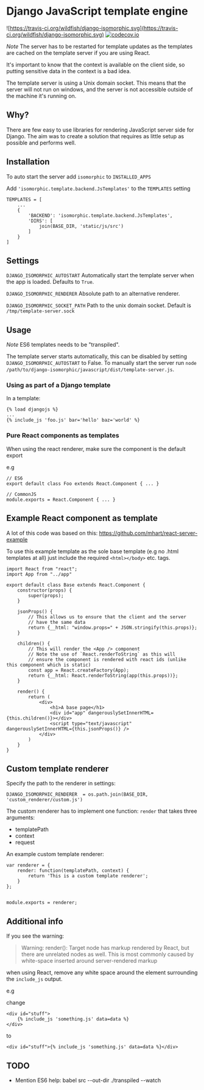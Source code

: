 # Django JavaScript template engine

![https://travis-ci.org/wildfish/django-isomorphic.svg](https://travis-ci.org/wildfish/django-isomorphic.svg)
[![codecov.io](http://codecov.io/github/wildfish/django-isomorphic/coverage.svg?branch=master)](http://codecov.io/github/wildfish/django-isomorphic?branch=master)


*Note* The server has to be restarted for template updates as the templates are cached on the template server if you are using React.

It's important to know that the context is available on the client side, so putting sensitive data in the context is a bad idea.

The template server is using a Unix domain socket. 
This means that the server will not run on windows, and the server is not accessible outside of the machine it's running on.


## Why?

There are few easy to use libraries for rendering JavaScript server side for Django.
The aim was to create a solution that requires as little setup as possible and performs well.


## Installation

To auto start the server add `isomorphic` to `INSTALLED_APPS`

Add `'isomorphic.template.backend.JsTemplates'` to the `TEMPLATES` setting

    TEMPLATES = [
        ...
        {
            'BACKEND': 'isomorphic.template.backend.JsTemplates',
            'DIRS': [
                join(BASE_DIR, 'static/js/src')
            ]
        }
    ]
    

## Settings

`DJANGO_ISOMORPHIC_AUTOSTART`
Automatically start the template server when the app is loaded. Defaults to `True`.

`DJANGO_ISOMORPHIC_RENDERER`
Absolute path to an alternative renderer.

`DJANGO_ISOMORPHIC_SOCKET_PATH`
Path to the unix domain socket. Default is `/tmp/template-server.sock`


## Usage

*Note* ES6 templates needs to be "transpiled".

The template server starts automatically, this can be disabled by setting `DJANGO_ISOMORPHIC_AUTOSTART` to False.
To manually start the server run `node /path/to/django-isomorphic/javascript/dist/template-server.js`.


### Using as part of a Django template

In a template:

    {% load djangojs %}
    ...
    {% include_js 'foo.js' bar='hello' baz='world' %}


### Pure React components as templates

When using the react renderer, make sure the component is the default export

e.g 

    // ES6
    export default class Foo extends React.Component { ... }

    // CommonJS
    module.exports = React.Component { ... }


## Example React component as template

A lot of this code was based on this: https://github.com/mhart/react-server-example

To use this example template as the sole base template (e.g no .html templates at all)
just include the required `<html></body>` etc. tags.
    
    import React from "react";
    import App from "../app"
    
    export default class Base extends React.Component {
        constructor(props) {
            super(props);
        }
    
        jsonProps() {
            // This allows us to ensure that the client and the server
            // have the same data
            return {__html: "window.props=" + JSON.stringify(this.props)};
        }
    
        children() {
            // This will render the <App /> component
            // Note the use of `React.renderToString` as this will
            // ensure the component is rendered with react ids (unlike this component which is static)
            const app = React.createFactory(App);
            return {__html: React.renderToString(app(this.props))};
        }
    
        render() {
            return (
                <div>
                    <h1>A base page</h1>
                    <div id="app" dangerouslySetInnerHTML={this.children()}></div>
                    <script type="text/javascript" dangerouslySetInnerHTML={this.jsonProps()} />
                </div>
            )
        }
    }


## Custom template renderer

Specify the path to the renderer in settings:

    DJANGO_ISOMORPHIC_RENDERER  = os.path.join(BASE_DIR, 'custom_renderer/custom.js')

The custom renderer has to implement one function: `render` that takes three arguments:

*  templatePath
*  context
*  request

An example custom template renderer:

    var renderer = {
        render: function(templatePath, context) {
            return 'This is a custom template renderer';
        }
    };
    
    
    module.exports = renderer;


## Additional info

If you see the warning:

> Warning: render(): Target node has markup rendered by React, but there are unrelated nodes as well. This is most commonly caused by white-space inserted around server-rendered markup

when using React, remove any white space around the element surrounding the `include_js` output.

e.g

change

    <div id="stuff">
        {% include_js 'something.js' data=data %}
    </div>

to

    <div id="stuff">{% include_js 'something.js' data=data %}</div>


## TODO

*  Mention ES6 help: babel src --out-dir ./transpiled --watch 
